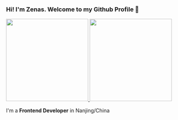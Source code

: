 ### Hi! I'm Zenas. Welcome to my Github Profile 👋

<a href="https://github.com/zenas-cp">
  <img height="225" src="https://github-readme-stats.vercel.app/api?username=zenas-cp&show_icons=true&theme=dark&include_all_commits=true&count_private=true"/>
  <img height="225" src="https://github-readme-stats.vercel.app/api/top-langs/?username=zenas-cp&theme=dark"/>
</a>

I'm a **Frontend Developer** in Nanjing/China

<!--
**zenas-cp/zenas-cp** is a ✨ _special_ ✨ repository because its `README.md` (this file) appears on your GitHub profile.

[![Anurag's github stats](https://github-readme-stats.vercel.app/api?username=zenas-cp)](https://github.com/anuraghazra/github-readme-stats)

Here are some ideas to get you started:

- 🔭 I’m currently working on ...
- 🌱 I’m currently learning ...
- 👯 I’m looking to collaborate on ...
- 🤔 I’m looking for help with ...
- 💬 Ask me about ...
- 📫 How to reach me: ...
- 😄 Pronouns: ...
- ⚡ Fun fact: ...
-->
